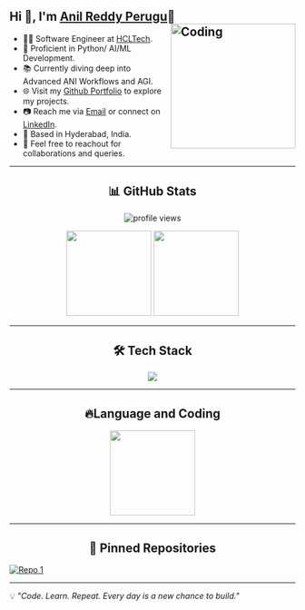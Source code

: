 ## Hi 👋, I'm [Anil Reddy Perugu](https://github.com/anilreddyperugu1/anilreddyperugu1)💝<img align="right" alt="Coding" width="220" src="https://user-images.githubusercontent.com/74038190/218265814-3084a4ba-809c-4135-afc0-8685d0f634b3.gif">


* 🧑‍💻 Software Engineer at [HCLTech](https://www.hcltech.com/).                                                                                                      
* 🐍 Proficient in Python/ AI/ML Development.                                                                                                                
* 📚 Currently diving deep into Advanced ANI Workflows and AGI.                                                                                               
* 🌐 Visit my [Github Portfolio](https://github.com/anilreddyperugu1?tab=repositories) to explore my projects.                                                
* 📷 Reach me via [Email](mailto:peruguanilreddy6@gmail.com) or connect on [LinkedIn](https://www.linkedin.com/in/anil-reddy-perugu-aa8a0a36b/).
* 📍 Based in Hyderabad, India.                  
* 🚀 Feel free to reachout for collaborations and queries.

---


<div align='center'>
  
## 📊 GitHub Stats    

</div>
<p align='center'>
  <img align="center" src="https://komarev.com/ghpvc/?username=anilreddyperugu1&label=Profile%20views&color=0e75b6&style=flat" alt="profile views" />
<p align="center">
  <img height="150" src="https://github-readme-stats.vercel.app/api?username=anilreddyperugu1&show_icons=true&theme=radical" />
  <img height="150" src="https://github-readme-streak-stats.herokuapp.com/?user=anilreddyperugu1&theme=radical" />


---

<div align="center">
  
## 🛠️ Tech Stack 

</div>
<p align="center">
  <a href="https://skillicons.dev">
    <img src="https://skillicons.dev/icons?i=python,ai,tensorflow,html,css,flask,mysql,git,github,sqlite,vscode" />
  </a>
</p>


---

<div align="center">

  ## 🔥Language and Coding
  
<p align='center'>
  <img height="150" src="https://github-readme-stats.vercel.app/api/top-langs/?username=anilreddyperugu1&layout=compact&theme=radical" />
</div>

---

<div align="center">

  ## 📌 Pinned Repositories
  
</div>

[![Repo 1](https://github-readme-stats.vercel.app/api/pin/?username=anilreddyperugu1&repo=ML-Projects&theme=tokyonight)](https://github.com/anilreddyperugu1/ML-Projects)


---

💡 *"Code. Learn. Repeat. Every day is a new chance to build."*
